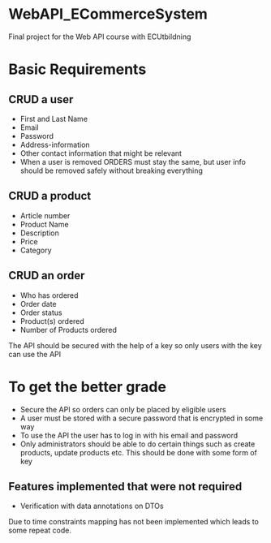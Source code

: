 # WebAPI_ECommerceSystem
Final project for the Web API course with ECUtbildning


# Basic Requirements

## CRUD a user

- First and Last Name
- Email
- Password
- Address-information
- Other contact information that might be relevant
- When a user is removed ORDERS must stay the same, but user info should be removed safely without breaking everything

## CRUD a product

- Article number
- Product Name
- Description
- Price
- Category

## CRUD an order

- Who has ordered
- Order date
- Order status
- Product(s) ordered
- Number of Products ordered

The API should be secured with the help of a key so only users with the key can use the API

# To get the better grade

- Secure the API so orders can only be placed by eligible users
- A user must be stored with a secure password that is encrypted in some way
- To use the API the user has to log in with his email and password
- Only administrators should be able to do certain things such as create products, update products etc. This should be done with some form of key

## Features implemented that were not required

- Verification with data annotations on DTOs


Due to time constraints mapping has not been implemented which leads to some repeat code.
